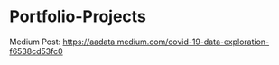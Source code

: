 # Portfolio-Projects

Medium Post:
https://aadata.medium.com/covid-19-data-exploration-f6538cd53fc0
